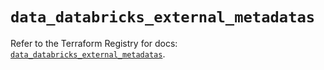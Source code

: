 # `data_databricks_external_metadatas`

Refer to the Terraform Registry for docs: [`data_databricks_external_metadatas`](https://registry.terraform.io/providers/databricks/databricks/1.92.0/docs/data-sources/external_metadatas).
